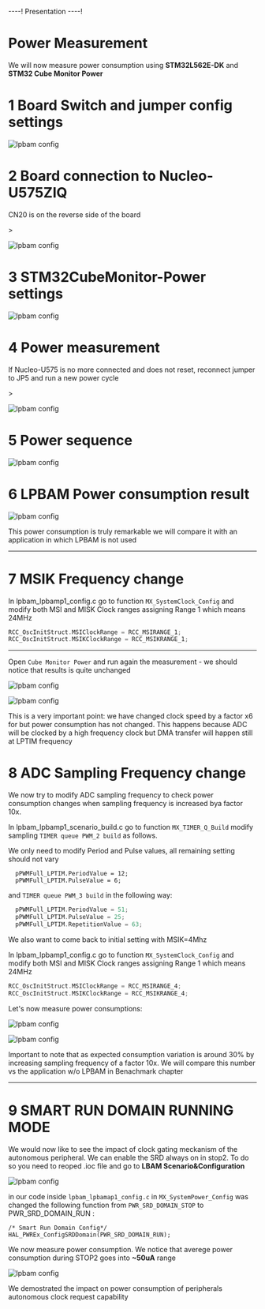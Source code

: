 ----!
Presentation
----!

# Power Measurement

We will now measure power consumption using **STM32L562E-DK** and **STM32 Cube Monitor Power**


# 1 Board Switch and jumper config settings
![lpbam config](./img/0501.png)

# 2 Board connection to Nucleo-U575ZIQ
<ainfo>
CN20 is on the reverse side of the board
</ainfo>
<p


</p>>

![lpbam config](./img/0502.png)

# 3 STM32CubeMonitor-Power settings

![lpbam config](./img/0503.png)

# 4  Power measurement

<awarning>
If Nucleo-U575 is no more connected and does not reset, reconnect jumper to JP5 and run a new power cycle
</awarning>
<p


</p>>

![lpbam config](./img/050504.gif)

# 5 Power sequence

![lpbam config](./img/050506.png)


# 6 LPBAM Power consumption result

![lpbam config](./img/0506.png)

<ainfo>
This power consumption is truly remarkable we will compare it with an application in which LPBAM is not used
</ainfo>

---

# 7 MSIK Frequency change

 In lpbam_lpbamp1_config.c go to function `MX_SystemClock_Config` and modify both MSI and MISK Clock ranges assigning Range 1 which means 24MHz

 ```c
RCC_OscInitStruct.MSIClockRange = RCC_MSIRANGE_1;
RCC_OscInitStruct.MSIKClockRange = RCC_MSIKRANGE_1;
 ```

----

Open `Cube Monitor Power` and run again the measurement - we should notice that results is quite unchanged

![lpbam config](./img/0509.gif)

<p>


</p>

![lpbam config](./img/0507.png)


<ainfo>
This is a very important point: we have changed clock speed by a factor x6 for but power consumption has not changed.
This happens because ADC will be clocked by a high frequency clock but DMA transfer will happen still at LPTIM frequency
</ainfo>

<p>

</p>

# 8 ADC Sampling Frequency change

We now try to modify ADC sampling frequency to check power consumption changes when sampling frequency is increased bya  factor 10x.

In lpbam_lpbamp1_scenario_build.c go to function `MX_TIMER_Q_Build` modify sampling  `TIMER queue PWM_2 build` as follows.

<awarning>
We only need to modify Period and Pulse values, all remaining setting should not vary

</awarning>

```nc
  pPWMFull_LPTIM.PeriodValue = 12;
  pPWMFull_LPTIM.PulseValue = 6;
```

and `TIMER queue PWM_3 build` in the following way:

```c
  pPWMFull_LPTIM.PeriodValue = 51;
  pPWMFull_LPTIM.PulseValue = 25;
  pPWMFull_LPTIM.RepetitionValue = 63;
```
We also want to come back to initial setting with MSIK=4Mhz

In lpbam_lpbamp1_config.c go to function `MX_SystemClock_Config` and modify both MSI and MISK Clock ranges assigning Range 1 which means 24MHz

 ```c
RCC_OscInitStruct.MSIClockRange = RCC_MSIRANGE_4;
RCC_OscInitStruct.MSIKClockRange = RCC_MSIKRANGE_4;
 ```

Let's now measure power consumptions:

![lpbam config](./img/050510.gif)

<p>


</p>

![lpbam config](./img/0508.png)

<ainfo>
Important to note that as expected consumption variation is around 30% by increasing sampling frequency of a factor 10x.
We will compare this number vs the application w/o LPBAM in Benachmark chapter
</ainfo>

---

# 9 SMART RUN DOMAIN RUNNING MODE

We would now like to see the impact of clock gating meckanism of the autonomous peripheral.
We can enable the SRD always on in stop2.
To do so you need to reoped .ioc file and go to **LBAM Scenario&Configuration**

![lpbam config](./img/0511.gif)


in our code inside `lpbam_lpbamap1_config.c` in `MX_SystemPower_Config` was changed the following function from `PWR_SRD_DOMAIN_STOP` to PWR_SRD_DOMAIN_RUN :

```nc
/* Smart Run Domain Config*/
HAL_PWREx_ConfigSRDDomain(PWR_SRD_DOMAIN_RUN);
```

We now measure power consumption. We notice that averege power consumption during STOP2 goes into **~50uA** range

![lpbam config](./img/0513.gif)


<asuccess>
We demostrated the impact on power consumption of peripherals autonomous clock request capability
</asuccess>

